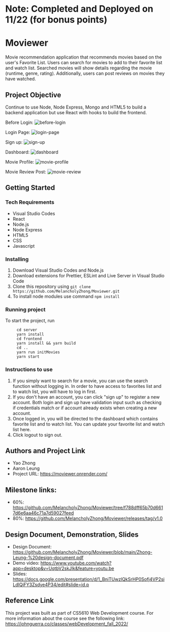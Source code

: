 # Note: Completed and Deployed on 11/22 (for bonus points)
# Moviewer

Movie recommendation application that recommends movies based on the user's Favorite List. Users can search for movies to add to their favorite list and watch list. Searched movies will show details regarding the movie (runtime, genre, rating). Additionally, users can post reviews on movies they have watched.

## Project Objective

Continue to use Node, Node Express, Mongo and HTML5 to build a backend application but use React with hooks to build the frontend.

Before Login:
![before-login](https://user-images.githubusercontent.com/97815716/203131365-59c43d0e-d8e6-4cf7-bd6a-a293d9673480.png)

Login Page:
![login-page](https://user-images.githubusercontent.com/97815716/203131538-ebf26e60-f527-4a3a-91f1-af8029439a73.png)

Sign up:
![sign-up](https://user-images.githubusercontent.com/97815716/203132497-5987515e-31c0-4569-91fd-948178311069.png)

Dashboard:
![dashboard](https://user-images.githubusercontent.com/97815716/203275926-ded885c8-1733-4f0e-8492-fc49b6e9041d.png)

Movie Profile:
![movie-profile](https://user-images.githubusercontent.com/97815716/203132047-d646d465-05a8-4a34-8178-60feb19c6859.png)

Movie Review Post:
![movie-review](https://user-images.githubusercontent.com/97815716/203132162-6e341736-65e5-4a5e-bf09-b485e36137aa.png)

## Getting Started

### Tech Requirements

- Visual Studio Codes
- React
- Node.js
- Node Express
- HTML5
- CSS
- Javascript

### Installing

1. Download Visual Studio Codes and Node.js
2. Download extensions for Prettier, ESLint and Live Server in Visual Studio Code
3. Clone this repository using `git clone https://github.com/MelancholyZhong/Moviewer.git`
4. To install node modules use command `npm install`

### Running project

To start the project, run

```
     cd server
     yarn install
     cd frontend
     yarn install && yarn build
     cd ..
     yarn run initMovies
     yarn start
```

### Instructions to use

1. If you simply want to search for a movie, you can use the search function without logging in. In order to have access to favorites list and to watch list, you will have to log in first.
2. If you don't have an account, you can click "sign up" to register a new account. Both login and sign up have validation input such as checking if credentials match or if account already exists when creating a new account.
3. Once logged in, you will be directed to the dashboard which contains favorite list and to watch list. You can update your favorite list and watch list here.
4. Click logout to sign out.

## Authors and Project Link

- Yao Zhong
- Aaron Leung
- Project URL: https://moviewer.onrender.com/

## Milestone links:

- 60%: https://github.com/MelancholyZhong/Moviewer/tree/f788dff65b70d6617d6e6aa46c71a7d59027feed
- 80%: https://github.com/MelancholyZhong/Moviewer/releases/tag/v1.0


## Design Document, Demonstration, Slides

- Design Document: https://github.com/MelancholyZhong/Moviewer/blob/main/Zhong-Leung-%20design-document.pdf
- Demo video: https://www.youtube.com/watch?app=desktop&v=UqtbV2skJlk&feature=youtu.be
- Slides: https://docs.google.com/presentation/d/1_BniTUwzlQkSrHP0Sofj4VP2siLdlQjFY3Zsdye4P34/edit#slide=id.p

## Reference Link

This project was built as part of CS5610 Web Development course. For more information about the course see the following link:
https://johnguerra.co/classes/webDevelopment_fall_2022/
